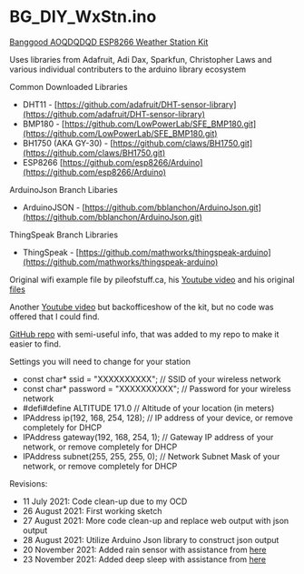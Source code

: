 # BG_DIY_WxStn.ino

[Banggood AOQDQDQD ESP8266 Weather Station Kit](https://www.banggood.com/AOQDQDQD-ESP8266-Weather-Station-Kit-with-Temperature-Humidity-Atmosphetic-Pressure-Light-Sensor-0_96-Display-for-Arduino-IDE-IoT-Starter-p-1751604.html) 

Uses libraries from Adafruit, Adi Dax, Sparkfun, Christopher Laws and various individual contributers to the arduino
library ecosystem

Common Downloaded Libraries
- DHT11 - [https://github.com/adafruit/DHT-sensor-library](https://github.com/adafruit/DHT-sensor-library)
- BMP180 - [https://github.com/LowPowerLab/SFE_BMP180.git](https://github.com/LowPowerLab/SFE_BMP180.git)
- BH1750 (AKA GY-30) - [https://github.com/claws/BH1750.git](https://github.com/claws/BH1750.git)
- ESP8266 [https://github.com/esp8266/Arduino](https://github.com/esp8266/Arduino)

ArduinoJson Branch Libaries
- ArduinoJSON - [https://github.com/bblanchon/ArduinoJson.git](https://github.com/bblanchon/ArduinoJson.git)

ThingSpeak Branch Libraries
- ThingSpeak - [https://github.com/mathworks/thingspeak-arduino](https://github.com/mathworks/thingspeak-arduino)

Original wifi example file by pileofstuff.ca, his [Youtube video](https://www.youtube.com/watch?v=G_dTu2_HSjk) and his original [files](https://pileofstuff.ca/project_files/banggood_weather_station_kit/)

Another [Youtube video](https://www.youtube.com/watch?v=ONFXzi4LSHk) but backofficeshow of the kit, but no code was offered that I could find.

[GitHub repo](https://github.com/GJKJ/WSKS) with semi-useful info, that was added to my repo to make it easier to find.

Settings you will need to change for your station
- const char* ssid = "XXXXXXXXXX";       // SSID of your wireless network
- const char* password = "XXXXXXXXXX";   // Password for your wireless network
- \#defi#define ALTITUDE 171.0            // Altitude of your location (in meters)
- IPAddress ip(192, 168, 254, 128);      // IP address of your device, or remove completely for DHCP
- IPAddress gateway(192, 168, 254, 1);   // Gateway IP address of your network, or remove completely for DHCP
- IPAddress subnet(255, 255, 255, 0);    // Network Subnet Mask of your network, or remove completely for DHCP

Revisions:
- 11 July 2021: Code clean-up due to my OCD
- 26 August 2021: First working sketch
- 27 August 2021: More code clean-up and replace web output with json output
- 28 August 2021: Utilize Arduino Json library to construct json output
- 20 November 2021: Added rain sensor with assistance from [here](https://www.youtube.com/watch?v=2layMOhue7M&t)
- 23 November 2021: Added deep sleep with assistance from [here](https://randomnerdtutorials.com/esp8266-deep-sleep-with-arduino-ide/)
